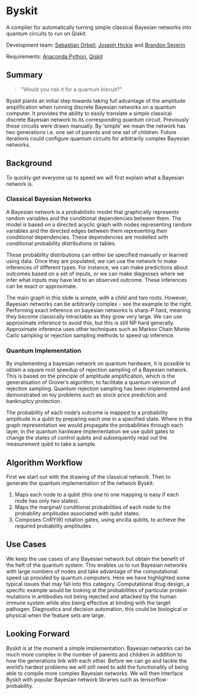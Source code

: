 # Byskit

A compiler for automatically turning simple classical Bayesian networks into quantum circuits to run on Qiskit. 

Development team: [Sebastian Orbell](https://www.linkedin.com/in/sebastian-orbell-57541b193/), [Joseph Hickie](https://www.linkedin.com/in/joseph-hickie/) and [Brandon Severin](https://brandonseverin.carrd.co/)

Requirements: [Anaconda Python](https://www.anaconda.com/products/individual), [Qiskit](https://qiskit.org/)

## Summary

> "Would you risk it for a quantum biscuit?"

Byskit plants an initial step towards taking full advantage of the amplitude amplification when running discrete Bayesian networks on a quantum computer. It provides the ability to easily translate a simple classical discrete Bayesian network to its corresponding quantum circuit. Previously these circuits were drawn manually. By ‘simple’ we mean the network has two generations i.e. one set of parents and one set of children. Future iterations could configure quantum circuits for arbitrarily complex Bayesian networks. 

## Background 

To quickly get everyone up to speed we will first explain what a Bayesian network is. 

### Classical Bayesian Networks 

A Bayesian network is a probabilistic model that graphically represents random variables and the conditional dependencies between them. The model is based on a directed acyclic graph with nodes representing random variables and the directed edges between them representing their conditional dependencies. These dependencies are modelled with conditional probability distributions or tables. 

These probability distributions can either be specified manually or learned using data. Once they are populated, we can use the network to make inferences of different types. For instance, we can make predictions about outcomes based on a set of inputs, or we can make diagnoses where we infer what inputs may have led to an observed outcome. These inferences can be exact or approximate. 

The main graph in this slide is simple, with a child and two roots. However, Bayesian networks can be arbitrarily complex - see the example to the right. Performing exact inference on bayesian networks is sharp-P hard, meaning they become classically intractable as they grow very large. We can use approximate inference to avoid this, but this is still NP hard generally. Approximate inference uses other techniques such as Markov Chain Monte Carlo sampling or rejection sampling methods to speed up inference. 

### Quantum Implementation

By implementing a bayesian network on quantum hardware, it is possible to obtain a square root speedup of rejection sampling of a Bayesian network. This is based on the principle of amplitude amplification, which is the generalisation of Grover’s algorithm, to facilitate a quantum version of rejection sampling. Quantum rejection sampling has been implemented and demonstrated on toy problems such as stock price prediction and bankruptcy protection. 

The probability of each node’s outcome is mapped to a probability amplitude in a qubit by preparing each one in a specified state. Where in the graph representation we would propagate the probabilities through each layer, in the quantum hardware implementation we use qubit gates to change the states of control qubits and subsequently read out the measurement qubit to take a sample. 

## Algorithm Workflow

First we start out with the drawing of the classical network. Then to generate the quantum implementation of the network Byskit: 

1. Maps each node to a qubit (this one to one mapping is easy if each node has only two states). 
2. Maps the marginal/ conditional probabilities of each node to the probability amplitudes associated with qubit states.
3. Composes CnRY(θ) rotation gates, using ancilla qubits, to achieve the required probability amplitudes.

## Use Cases

We keep the use cases of any Bayesian network but obtain the benefit of the heft of the quantum system. This enables us to run Bayesian networks with large numbers of nodes and take advantage of the computational speed up provided by quantum computers. Here we have highlighted some typical issues that may fall into this category. Computational drug design, a specific example would be looking at the probabilities of particular protein mutations in antibodies not being rejected and attacked by the human immune system while also being effective at binding with the target pathogen. Diagnostics and decision automation, this could be biological or physical when the feature sets are large. 

## Looking Forward

Byskit is at the moment a simple implementation. Bayesian networks can be much more complex in the number of parents and children in addition to how the generations link with each other. Before we can go and tackle the world’s hardest problems we will still need to add the functionality of being able to compile more complex Bayesian networks. We will then interface Byskit with popular Bayesian network libraries such as tensorflow-probability. 

